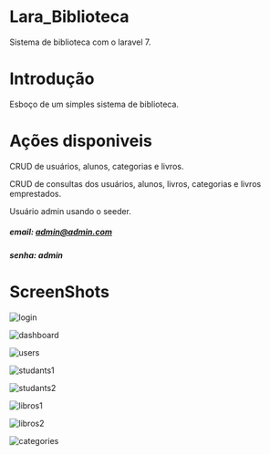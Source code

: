 # Lara_Biblioteca
 Sistema de biblioteca com o laravel 7.
 
# Introdução
Esboço de um simples sistema de biblioteca.

# Ações disponiveis
CRUD de usuários, alunos, categorias e livros.

CRUD de consultas dos usuários, alunos, livros, categorias e livros emprestados.

Usuário admin usando o seeder.

##### email: admin@admin.com
##### senha: admin

# ScreenShots

![login](https://github.com/DCO20/lara_biblioteca/blob/master/login.png)

![dashboard](https://github.com/DCO20/lara_biblioteca/blob/master/dashboard.png)

![users](https://github.com/DCO20/lara_biblioteca/blob/master/users.png)

![studants1](https://github.com/DCO20/lara_biblioteca/blob/master/studants1.png)

![studants2](https://github.com/DCO20/lara_biblioteca/blob/master/studants2.png)

![libros1](https://github.com/DCO20/lara_biblioteca/blob/master/libros1.png)

![libros2](https://github.com/DCO20/lara_biblioteca/blob/master/libros2.png)

![categories](https://github.com/DCO20/lara_biblioteca/blob/master/categories.png)
